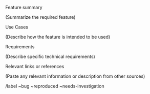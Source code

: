 Feature summary

(Summarize the required feature)


Use Cases

(Describe how the feature is intended to be used)


Requirements

(Describe specific technical requirements)


Relevant links or references

(Paste any relevant information or description from other sources)


/label ~bug ~reproduced ~needs-investigation